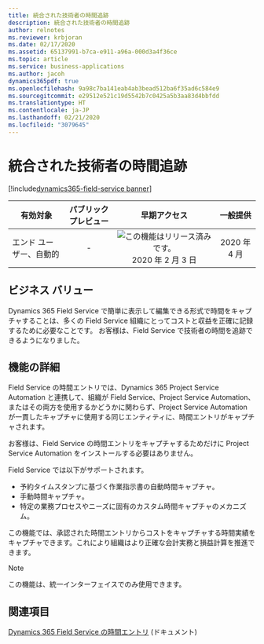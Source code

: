 ```yaml
---
title: 統合された技術者の時間追跡
description: 統合された技術者の時間追跡
author: relnotes
ms.reviewer: krbjoran
ms.date: 02/17/2020
ms.assetid: 65137991-b7ca-e911-a96a-000d3a4f36ce
ms.topic: article
ms.service: business-applications
ms.author: jacoh
dynamics365pdf: true
ms.openlocfilehash: 9a98c7ba141eab4ab3bead512ba6f35ad6c584e9
ms.sourcegitcommit: e29512e521c19d5542b7c0425a5b3aa83d4bbfdd
ms.translationtype: HT
ms.contentlocale: ja-JP
ms.lasthandoff: 02/21/2020
ms.locfileid: "3079645"
---
```

# <a name="integrated-technician-time-tracking"></a>統合された技術者の時間追跡
[!include[dynamics365-field-service banner](../includes/dynamics365-field-service.md)]

| 有効対象    |  パブリック プレビュー | 早期アクセス | 一般提供 | 
| ---------- | :----------: |:----------: |:----------: |
|エンド ユーザー、自動的|-|![この機能はリリース済みです。](/dynamics365-release-plan/media/green-checkmark.png "この機能はリリース済みです。") 2020 年 2 月 3 日| 2020 年 4 月|


## <a name="business-value"></a>ビジネス バリュー
<!-- bv start -->
Dynamics 365 Field Service で簡単に表示して編集できる形式で時間をキャプチャすることは、多くの Field Service 組織にとってコストと収益を正確に記録するために必要なことです。 お客様は、Field Service で技術者の時間を追跡できるようになりました。
<!-- bv end -->



## <a name="feature-details"></a>機能の詳細
<!--feature detail start -->
Field Service の時間エントリでは、Dynamics 365 Project Service Automation と連携して、組織が Field Service、Project Service Automation、またはその両方を使用するかどうかに関わらず、Project Service Automation が一貫したキャプチャに使用する同じエンティティに、時間エントリがキャプチャされます。

お客様は、Field Service の時間エントリをキャプチャするためだけに Project Service Automation をインストールする必要はありません。 

Field Service では以下がサポートされます。

- 予約タイムスタンプに基づく作業指示書の自動時間キャプチャ。
- 手動時間キャプチャ。
- 特定の業務プロセスやニーズに固有のカスタム時間キャプチャのメカニズム。

この機能では、承認された時間エントリからコストをキャプチャする時間実績をキャプチャできます。これにより組織はより正確な会計実務と損益計算を推進できます。
<!--feature detail end -->


> [!NOTE]
> この機能は、統一インターフェイスでのみ使用できます。







## <a name="see-also"></a>関連項目

[Dynamics 365 Field Service の時間エントリ](https://docs.microsoft.com/dynamics365/field-service/field-service-time-entry) (ドキュメント)

